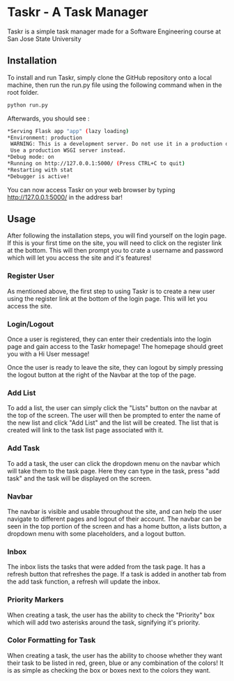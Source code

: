 # Taskr - A Task Manager

Taskr is a simple task manager made for a Software Engineering course at San Jose State University



## Installation

To install and run Taskr, simply clone the GitHub repository onto a local machine, then run the run.py file using the following command when in the root folder.

```bash
python run.py
```

Afterwards, you should see :

```bash
*Serving Flask app "app" (lazy loading)
*Environment: production
 WARNING: This is a development server. Do not use it in a production deployment.
 Use a production WSGI server instead.
*Debug mode: on
*Running on http://127.0.0.1:5000/ (Press CTRL+C to quit)
*Restarting with stat
*Debugger is active!
```

You can now access Taskr on your web browser by typing http://127.0.0.1:5000/ in the address bar!





## Usage

After following the installation steps, you will find yourself on the login page. If this is your first time on the site, you will need to click on the register link at the bottom. This will then prompt you to crate a username and password which will let you access the site and it's features!



### Register User

As mentioned above, the first step to using Taskr is to create a new user using the register link at the bottom of the login page. This will let you access the site. 



### Login/Logout

Once a user is registered, they can enter their credentials into the login page and gain access to the Taskr homepage! The homepage should greet you with a Hi User message!

Once the user is ready to leave the site, they can logout by simply pressing the logout button at the right of the Navbar at the top of the page. 



### Add List

To add a list, the user can simply click the "Lists" button on the navbar at the top of the screen. The user will then be prompted to enter the name of the new list and click "Add List" and the list will be created. The list that is created will link to the task list page associated with it.



### Add Task

To add a task, the user can click the dropdown menu on the navbar which will take them to the task page. Here they can type in the task, press "add task" and the task will be displayed on the screen.



### Navbar

The navbar is visible and usable throughout the site, and can help the user navigate to different pages and logout of their account. The navbar can be seen in the top portion of the screen and has a home button, a lists button, a dropdown menu with some placeholders, and a logout button.



### Inbox

The inbox lists the tasks that were added from the task page. It has a refresh button that refreshes the page. If a task is added in another tab from the add task function, a refresh will update the inbox.



### Priority Markers

When creating a task, the user has the ability to check the "Priority" box which will add two asterisks around the task, signifying it's priority. 



### Color Formatting for Task

When creating a task, the user has the ability to choose whether they want their task to be listed in red, green, blue or any combination of the colors! It is as simple as checking the box or boxes next to the colors they want.